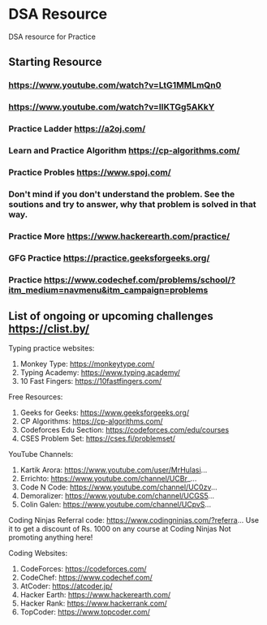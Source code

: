 # DSA Resource
DSA resource for Practice
## Starting Resource
### https://www.youtube.com/watch?v=LtG1MMLmQn0
### https://www.youtube.com/watch?v=IIKTGg5AKkY

### Practice Ladder https://a2oj.com/
### Learn and Practice Algorithm https://cp-algorithms.com/
### Practice Probles https://www.spoj.com/
### Don't mind if you don't understand the problem. See the soutions and try to answer, why that problem is solved in that way. 
### Practice More https://www.hackerearth.com/practice/
### GFG Practice https://practice.geeksforgeeks.org/
### Practice https://www.codechef.com/problems/school/?itm_medium=navmenu&itm_campaign=problems

## List of ongoing or upcoming challenges https://clist.by/

Typing practice websites:
1) Monkey Type: https://monkeytype.com/
2) Typing Academy: https://www.typing.academy/
3) 10 Fast Fingers: https://10fastfingers.com/

Free Resources:
1) Geeks for Geeks: https://www.geeksforgeeks.org/
2) CP Algorithms: https://cp-algorithms.com/
3) Codeforces Edu Section: https://codeforces.com/edu/courses
4) CSES Problem Set: https://cses.fi/problemset/

YouTube Channels:
1) Kartik Arora: https://www.youtube.com/user/MrHulasi...
2) Errichto: https://www.youtube.com/channel/UCBr_...
3) Code N Code: https://www.youtube.com/channel/UC0zv...
4) Demoralizer: https://www.youtube.com/channel/UCGS5... 
5) Colin Galen: https://www.youtube.com/channel/UCpvS...

Coding Ninjas Referral code:
https://www.codingninjas.com/?referra...
Use it to get a discount of Rs. 1000 on any course at Coding Ninjas
Not promoting anything here!

Coding Websites:
1) CodeForces: https://codeforces.com/
2) CodeChef: https://www.codechef.com/
3) AtCoder: https://atcoder.jp/
4) Hacker Earth: https://www.hackerearth.com/
5) Hacker Rank: https://www.hackerrank.com/
6) TopCoder: https://www.topcoder.com/

